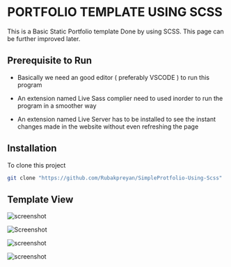# PORTFOLIO TEMPLATE USING SCSS

This is a Basic Static Portfolio template Done by using SCSS. This page can be further improved later.

## Prerequisite to Run

- Basically we need an good editor ( preferably VSCODE ) to run this program

- An extension named Live Sass complier need to used inorder to run the program in a smoother way

- An extension named Live Server has to be installed to see the instant changes made in the website without even refreshing the page

## Installation

To clone this project

```bash
git clone "https://github.com/Rubakpreyan/SimpleProtfolio-Using-Scss"
```

## Template View

![screenshot](https://github.com/Rubakpreyan/SimpleProtfolio-Using-Scss/blob/main/Images/img%201.jpg)

![Screenshot](https://github.com/Rubakpreyan/SimpleProtfolio-Using-Scss/blob/main/Images/img%202.jpg)

![screenshot](https://github.com/Rubakpreyan/SimpleProtfolio-Using-Scss/blob/main/Images/img%203.jpg)

![screenshot](https://github.com/Rubakpreyan/SimpleProtfolio-Using-Scss/blob/main/Images/img%204.jpg)
